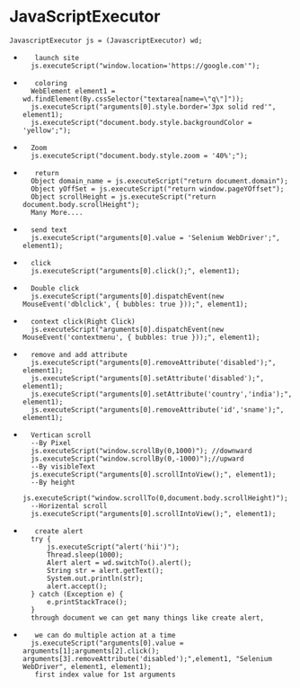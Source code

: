 # JavaScriptExecutor



	JavascriptExecutor js = (JavascriptExecutor) wd;

*		 launch site
		js.executeScript("window.location='https://google.com'");

*		 coloring
		WebElement element1 = wd.findElement(By.cssSelector("textarea[name=\"q\"]"));
		js.executeScript("arguments[0].style.border='3px solid red'", element1); 
		js.executeScript("document.body.style.backgroundColor = 'yellow';"); 

		
*		Zoom
		js.executeScript("document.body.style.zoom = '40%';"); 
		
*		 return
		Object domain_name = js.executeScript("return document.domain");
		Object yOffSet = js.executeScript("return window.pageYOffset");
		Object scrollHeight = js.executeScript("return document.body.scrollHeight");  
		Many More....

*		send text
		js.executeScript("arguments[0].value = 'Selenium WebDriver';", element1);

*		click
		js.executeScript("arguments[0].click();", element1);

*		Double click
		js.executeScript("arguments[0].dispatchEvent(new MouseEvent('dblclick', { bubbles: true }));", element1);

*		context click(Right Click)
		js.executeScript("arguments[0].dispatchEvent(new MouseEvent('contextmenu', { bubbles: true }));", element1);

*		remove and add attribute
		js.executeScript("arguments[0].removeAttribute('disabled');", element1);
		js.executeScript("arguments[0].setAttribute('disabled');", element1);
		js.executeScript("arguments[0].setAttribute('country','india');", element1);
		js.executeScript("arguments[0].removeAttribute('id','sname');", element1);
		
		

*		Vertican scroll
		--By Pixel
		js.executeScript("window.scrollBy(0,1000)"); //downward
		js.executeScript("window.scrollBy(0,-1000)");//upward   
	    --By visibleText
		js.executeScript("arguments[0].scrollIntoView();", element1);	  
		--By height
		js.executeScript("window.scrollTo(0,document.body.scrollHeight)");   
		--Horizental scroll
		js.executeScript("arguments[0].scrollIntoView();", element1);   


*		 create alert
		try {
			js.executeScript("alert('hii')");
			Thread.sleep(1000);
			Alert alert = wd.switchTo().alert();
			String str = alert.getText();
			System.out.println(str);
			alert.accept();
		} catch (Exception e) {
			e.printStackTrace();
		}
		through document we can get many things like create alert,
		
		
		
*		 we can do multiple action at a time
		js.executeScript("arguments[0].value = arguments[1];arguments[2].click(); arguments[3].removeAttribute('disabled');",element1, "Selenium WebDriver", element1, element1);  
		 first index value for 1st arguments
				
				
	


